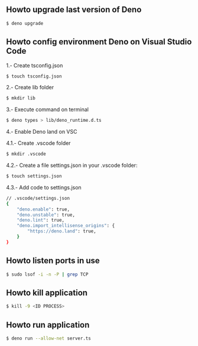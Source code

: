 ## Howto upgrade last version of Deno

```sh
$ deno upgrade
```

## Howto config environment Deno on Visual Studio Code

1.- Create tsconfig.json

```sh
$ touch tsconfig.json
```

2.- Create lib folder

```sh
$ mkdir lib
```

3.- Execute command on terminal
```sh
$ deno types > lib/deno_runtime.d.ts
```
4.- Enable Deno land on VSC

4.1.- Create .vscode folder

```sh
$ mkdir .vscode
```

4.2.- Create a file settings.json in your .vscode folder:

```sh
$ touch settings.json
```

4.3.- Add code to settings.json
```sh
// .vscode/settings.json
{
    "deno.enable": true,
    "deno.unstable": true,
    "deno.lint": true,
    "deno.import_intellisense_origins": {
        "https://deno.land": true,
    }
}
```
## Howto listen ports in use 
```sh
$ sudo lsof -i -n -P | grep TCP
```

## Howto kill application
```sh
$ kill -9 <ID PROCESS>
```

## Howto run application
```sh
$ deno run --allow-net server.ts
```
